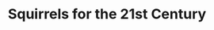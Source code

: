 ---
pid: WS119
title: Squirrels for the 21st Century
location_transcription: Washington Square
zipcode: '19041'
outside_phl: 'Haverford PA '
neighborhood: 
age: '21'
age_range: 20-29
instagram: 
image_file_name: WS_119.jpg
proposal_transcription: People feed squirrels too much - they're fat + unruly! Make
  loving, friendly animatronic squirrels and let them loose in the park. They would
  be lifelike and take tons of food that real squirrels don't need. They would use
  this as biofuel and turn it into energy in their animatronic guts. They would unload
  this power into a charging station in the Square, where people can charge their
  phones in order to take more pictures of these stupid squirrels. The millennial
  circle of life is complete.
topic: Animals
topic_summary: '0'
type: Other No Form
keywords_other: squirrels
credit: Chris
image_labels: 
twitter: 
facebook: 
permalink: "/monuments/ws119/"
layout: item-page
---